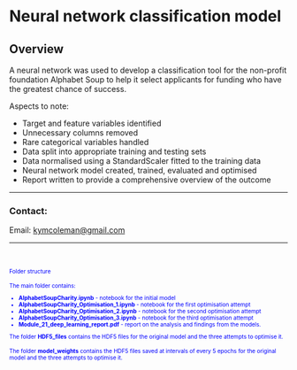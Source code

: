 # Neural network classification model

## **Overview**
 A neural network was used to develop a classification tool for the non-profit foundation Alphabet Soup to help it select applicants for funding who have the greatest chance of success.
 
Aspects to note:
 - Target and feature variables identified
 - Unnecessary columns removed
 - Rare categorical variables handled
 - Data split into appropriate training and testing sets
 - Data normalised using a StandardScaler fitted to the training data
 - Neural network model created, trained, evaluated and optimised
 - Report written to provide a comprehensive overview of the outcome


---

### **Contact:**
Email: kymcoleman@gmail.com


---
<br/>

<font size='1' color='blue'> Folder structure


The main folder contains:
- **AlphabetSoupCharity.ipynb** - notebook for the initial model
- **AlphabetSoupCharity_Optimisation_1.ipynb** - notebook for the first optimisation attempt 
- **AlphabetSoupCharity_Optimisation_2.ipynb** - notebook for the second optimisation attempt 
- **AlphabetSoupCharity_Optimisation_3.ipynb** - notebook for the third optimisation attempt 
- **Module_21_deep_learning_report.pdf** - report on the analysis and findings from the models.

The folder  **HDF5_files** contains the HDF5 files for the original model and the three attempts to optimise it.

The folder  **model_weights** contains the HDF5 files saved at intervals of every 5 epochs for the original model and the three attempts to optimise it.</font>
